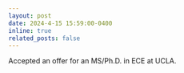```yaml
---
layout: post
date: 2024-4-15 15:59:00-0400
inline: true
related_posts: false
---
```


Accepted an offer for an MS/Ph.D. in ECE at UCLA.
